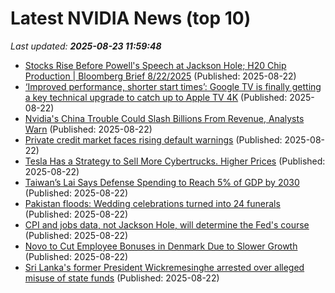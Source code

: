 # Latest NVIDIA News (top 10)
_Last updated: **2025-08-23 11:59:48**_

- [Stocks Rise Before Powell's Speech at Jackson Hole; H20 Chip Production | Bloomberg Brief 8/22/2025](https://biztoc.com/x/0e9b4ced10ef660b) (Published: 2025-08-22)
- [‘Improved performance, shorter start times’: Google TV is finally getting a key technical upgrade to catch up to Apple TV 4K](https://www.techradar.com/televisions/improved-performance-shorter-start-times-google-tv-is-finally-getting-a-key-technical-upgrade-to-catch-up-to-apple-tv-4k) (Published: 2025-08-22)
- [Nvidia's China Trouble Could Slash Billions From Revenue, Analysts Warn](https://finance.yahoo.com/news/nvidias-china-trouble-could-slash-115501006.html) (Published: 2025-08-22)
- [Private credit market faces rising default warnings](https://biztoc.com/x/93ca0a1b1a37bfda) (Published: 2025-08-22)
- [Tesla Has a Strategy to Sell More Cybertrucks. Higher Prices](https://biztoc.com/x/512d7bc6e6ec2275) (Published: 2025-08-22)
- [Taiwan’s Lai Says Defense Spending to Reach 5% of GDP by 2030](https://biztoc.com/x/b969db3beb7a68be) (Published: 2025-08-22)
- [Pakistan floods: Wedding celebrations turned into 24 funerals](https://biztoc.com/x/8a82a197330cc8c4) (Published: 2025-08-22)
- [CPI and jobs data, not Jackson Hole, will determine the Fed's course](https://biztoc.com/x/c872f22171fc80ba) (Published: 2025-08-22)
- [Novo to Cut Employee Bonuses in Denmark Due to Slower Growth](https://biztoc.com/x/cd362cd45832c163) (Published: 2025-08-22)
- [Sri Lanka's former President Wickremesinghe arrested over alleged misuse of state funds](https://biztoc.com/x/c9d0319032b3d74f) (Published: 2025-08-22)
